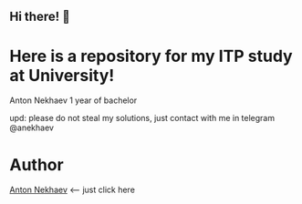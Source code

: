 ## Hi there! 👋
# Here is a repository for my ITP study at University!

Anton Nekhaev 1 year of bachelor

upd: please do not steal my solutions, just contact with me in telegram @anekhaev 

# Author
[Anton Nekhaev](https://t.me/anekhaev) <-- just click here
